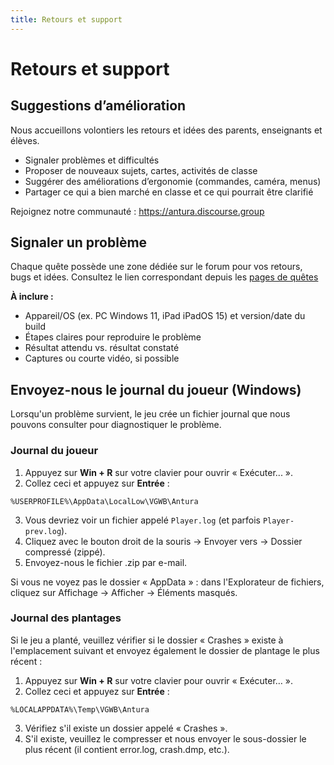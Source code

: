 ```yaml
---
title: Retours et support
---
```


# Retours et support

## Suggestions d’amélioration

Nous accueillons volontiers les retours et idées des parents, enseignants et élèves.

- Signaler problèmes et difficultés
- Proposer de nouveaux sujets, cartes, activités de classe
- Suggérer des améliorations d’ergonomie (commandes, caméra, menus)
- Partager ce qui a bien marché en classe et ce qui pourrait être clarifié

Rejoignez notre communauté : <https://antura.discourse.group>

## Signaler un problème

Chaque quête possède une zone dédiée sur le forum pour vos retours, bugs et idées. Consultez le lien correspondant depuis les [pages de quêtes](../content/quests/index.md)

**À inclure :**

- Appareil/OS (ex. PC Windows 11, iPad iPadOS 15) et version/date du build
- Étapes claires pour reproduire le problème
- Résultat attendu vs. résultat constaté
- Captures ou courte vidéo, si possible

## Envoyez-nous le journal du joueur (Windows)

Lorsqu'un problème survient, le jeu crée un fichier journal que nous pouvons consulter pour diagnostiquer le problème.

### Journal du joueur

1. Appuyez sur **Win + R** sur votre clavier pour ouvrir « Exécuter... ».
2. Collez ceci et appuyez sur **Entrée** :

```shell
%USERPROFILE%\AppData\LocalLow\VGWB\Antura
```

3. Vous devriez voir un fichier appelé `Player.log` (et parfois `Player-prev.log`).
4. Cliquez avec le bouton droit de la souris → Envoyer vers → Dossier compressé (zippé).
5. Envoyez-nous le fichier .zip par e-mail.

Si vous ne voyez pas le dossier « AppData » : dans l'Explorateur de fichiers, cliquez sur Affichage → Afficher → Éléments masqués.

### Journal des plantages

Si le jeu a planté, veuillez vérifier si le dossier « Crashes » existe à l'emplacement suivant et envoyez également le dossier de plantage le plus récent :
1. Appuyez sur **Win + R** sur votre clavier pour ouvrir « Exécuter… ».
2. Collez ceci et appuyez sur **Entrée** :

```shell
%LOCALAPPDATA%\Temp\VGWB\Antura
```

3. Vérifiez s'il existe un dossier appelé « Crashes ».
4. S'il existe, veuillez le compresser et nous envoyer le sous-dossier le plus récent (il contient error.log, crash.dmp, etc.).